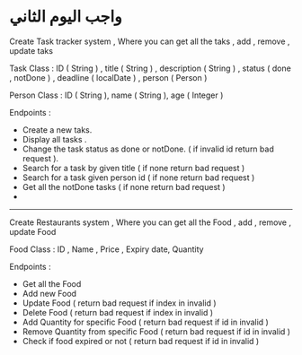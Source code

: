 # واجب اليوم الثاني
Create Task tracker system ,
Where you can get all the taks  , add , remove , update taks

Task Class :
ID ( String ) , title ( String ) , description ( String )  , status ( done , notDone )  , deadline ( localDate )  , person ( Person )

Person Class :
ID ( String ), name ( String ), age ( Integer )

Endpoints :

- Create a new taks.
- Display all tasks .
- Change the task status as done or notDone. ( if invalid id return bad request ).
- Search for a task by given title ( if none return bad request )
- Search for a task given person id ( if none return bad request )
- Get all the notDone tasks ( if none return bad request )
- 

----------

Create Restaurants system ,
Where you can get all the Food  , add , remove , update  Food

Food Class :
ID , Name , Price  , Expiry date, Quantity

Endpoints :

- Get all the Food
- Add new Food
- Update Food ( return bad request if index in invalid )
- Delete Food ( return bad request if index in invalid )
- Add Quantity for specific Food ( return bad request if id in invalid )
- Remove Quantity from specific Food ( return bad request if id in invalid )
- Check if food expired or not ( return bad request if id in invalid )

